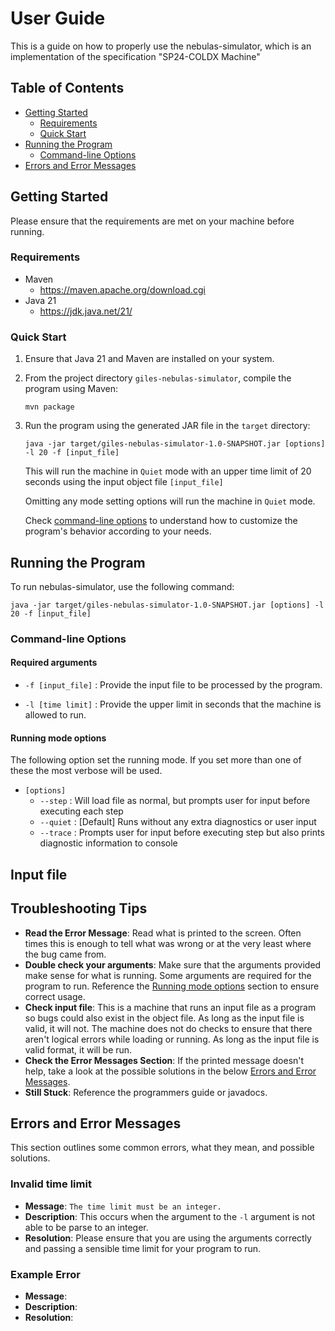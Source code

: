 # User Guide

This is a guide on how to properly use the nebulas-simulator, which is an implementation of the specification "SP24-COLDX Machine"

## Table of Contents

- [Getting Started](/#getting-started)
  - [Requirements](/#requirements)
  - [Quick Start](/#quick-start)
- [Running the Program](/#running-the-program)
  - [Command-line Options](/#command-line-options)
- [Errors and Error Messages](/#errors-and-error-messages)

## Getting Started

Please ensure that the requirements are met on your machine before running.

### Requirements

- Maven
  - <https://maven.apache.org/download.cgi>
- Java 21
  - <https://jdk.java.net/21/>

### Quick Start

1. Ensure that Java 21 and Maven are installed on your system.
2. From the project directory `giles-nebulas-simulator`, compile the program using Maven:

    ```console
    mvn package
    ```

3. Run the program using the generated JAR file in the `target` directory:

    ```console
    java -jar target/giles-nebulas-simulator-1.0-SNAPSHOT.jar [options] -l 20 -f [input_file]
    ```
    
    This will run the machine in `Quiet` mode with an upper time limit of 20 seconds using the input object file `[input_file]`

    Omitting any mode setting options will run the machine in `Quiet` mode. 

    Check [command-line options](/#command-line-options) to understand how to customize the program's behavior according to your needs.

## Running the Program

To run nebulas-simulator, use the following command:

```console
java -jar target/giles-nebulas-simulator-1.0-SNAPSHOT.jar [options] -l 20 -f [input_file]
```

### Command-line Options

#### Required arguments
- `-f [input_file]` : Provide the input file to be processed by the program.

- `-l [time limit]` : Provide the upper limit in seconds that the machine is allowed to run. 


#### Running mode options
The following option set the running mode. If you set more than one of these the most verbose will be used. 
- `[options]` 
  - `--step` : Will load file as normal, but prompts user for input before executing each step
  - `--quiet` : [Default] Runs without any extra diagnostics or user input
  - `--trace` : Prompts user for input before executing step but also prints diagnostic information to console

## Input file


## Troubleshooting Tips
- **Read the Error Message**: Read what is printed to the screen. Often times this is enough to tell what was wrong or at the very least where the bug came from.
- **Double check your arguments**: Make sure that the arguments provided make sense for what is running. Some arguments are required for the program to run. Reference the [Running mode options](#running-mode-options) section to ensure correct usage. 
- **Check input file**: This is a machine that runs an input file as a program so bugs could also exist in the object file. As long as the input file is valid, it will not. The machine does not do checks to ensure that there aren't logical errors while loading or running. As long as the input file is valid format, it will be run.
- **Check the Error Messages Section**: If the printed message doesn't help, take a look at the possible solutions in the below [Errors and Error Messages](#errors-and-error-messages). 
- **Still Stuck**: Reference the programmers guide or javadocs. 


## Errors and Error Messages

This section outlines some common errors, what they mean, and possible solutions.


### Invalid time limit
- **Message**: `The time limit must be an integer.`
- **Description**: This occurs when the argument to the `-l` argument is not able to be parse to an integer. 
- **Resolution**: Please ensure that you are using the arguments correctly and passing a sensible time limit for your program to run.

### Example Error
- **Message**:
- **Description**:
- **Resolution**:
